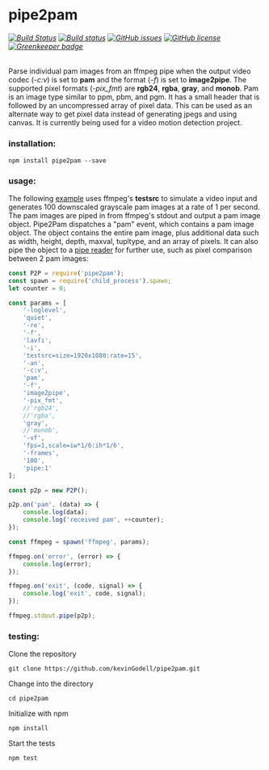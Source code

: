 # pipe2pam
###### [![Build Status](https://travis-ci.org/kevinGodell/pipe2pam.svg?branch=master)](https://travis-ci.org/kevinGodell/pipe2pam) [![Build status](https://ci.appveyor.com/api/projects/status/v29p3vhykt756hvc/branch/master?svg=true)](https://ci.appveyor.com/project/kevinGodell/pipe2pam/branch/master) [![GitHub issues](https://img.shields.io/github/issues/kevinGodell/pipe2pam.svg)](https://github.com/kevinGodell/pipe2pam/issues) [![GitHub license](https://img.shields.io/badge/license-MIT-blue.svg)](https://raw.githubusercontent.com/kevinGodell/pipe2pam/master/LICENSE) [![Greenkeeper badge](https://badges.greenkeeper.io/kevinGodell/pipe2pam.svg)](https://greenkeeper.io/)
Parse individual pam images from an ffmpeg pipe when the output video codec (*-c:v*) is set to **pam** and the format (*-f*) is set to **image2pipe**. The supported pixel formats (*-pix_fmt*) are **rgb24**, **rgba**, **gray**, and **monob**. Pam is an image type similar to ppm, pbm, and pgm. It has a small header that is followed by an uncompressed array of pixel data. This can be used as an alternate way to get pixel data instead of generating jpegs and using canvas. It is currently being used for a video motion detection project.
### installation:
``` 
npm install pipe2pam --save
```
### usage:
The following [example](https://github.com/kevinGodell/pipe2pam/blob/master/examples/example.js) uses ffmpeg's **testsrc** to simulate a video input and generates 100 downscaled grayscale pam images at a rate of 1 per second. The pam images are piped in from ffmpeg's stdout and output a pam image object. Pipe2Pam dispatches a "pam" event, which contains a pam image object. The object contains the entire pam image, plus additional data such as width, height, depth, maxval, tupltype, and an array of pixels. It can also pipe the object to a [pipe reader](https://github.com/kevinGodell/pam-diff) for further use, such as pixel comparison between 2 pam images:
```javascript
const P2P = require('pipe2pam');
const spawn = require('child_process').spawn;
let counter = 0;

const params = [
    '-loglevel',
    'quiet',
    '-re',
    '-f',
    'lavfi',
    '-i',
    'testsrc=size=1920x1080:rate=15',
    '-an',
    '-c:v',
    'pam',
    '-f',
    'image2pipe',
    '-pix_fmt',
    //'rgb24',
    //'rgba',
    'gray',
    //'monob',
    '-vf',
    'fps=1,scale=iw*1/6:ih*1/6',
    '-frames',
    '100',
    'pipe:1'
];

const p2p = new P2P();

p2p.on('pam', (data) => {
    console.log(data);
    console.log('received pam', ++counter);
});

const ffmpeg = spawn('ffmpeg', params);

ffmpeg.on('error', (error) => {
    console.log(error);
});

ffmpeg.on('exit', (code, signal) => {
    console.log('exit', code, signal);
});

ffmpeg.stdout.pipe(p2p);
```
### testing:
Clone the repository
```
git clone https://github.com/kevinGodell/pipe2pam.git
```
Change into the directory
```
cd pipe2pam
```
Initialize with npm
```
npm install
```
Start the tests
```
npm test
```
